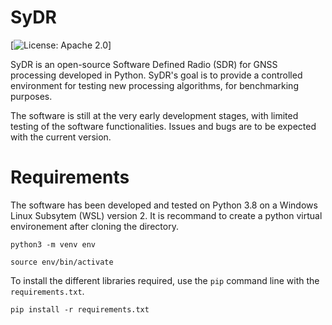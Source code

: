 # SyDR

[![License: Apache 2.0](https://www.apache.org/licenses/LICENSE-2.0)]

SyDR is an open-source Software Defined Radio (SDR) for GNSS processing developed in Python. SyDR's goal is to provide a controlled environment for testing new processing algorithms, for benchmarking purposes.

The software is still at the very early development stages, with limited testing of the software functionalities. Issues and bugs are to be expected with the current version. 

# Requirements

The software has been developed and tested on Python 3.8 on a Windows Linux Subsytem (WSL) version 2. 
It is recommand to create a python virtual environement after cloning the directory. 

`python3 -m venv env`

`source env/bin/activate`

To install the different libraries required, use the `pip` command line with the `requirements.txt`. 

`pip install -r requirements.txt`
